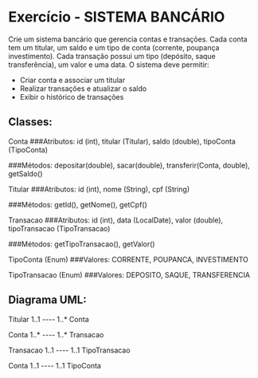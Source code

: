 # Exercício - SISTEMA BANCÁRIO

Crie um sistema bancário que gerencia contas e transações. Cada conta tem um titular, um saldo e um tipo de conta (corrente, poupança investimento). Cada transação possui um tipo (depósito, saque transferência), um valor e uma data. O sistema deve permitir:
- Criar conta e associar um titular
- Realizar transações e atualizar o saldo
- Exibir o histórico de transações

## Classes:

Conta
###Atributos: id (int), titular (Titular), saldo (double), tipoConta (TipoConta)

###Métodos: depositar(double), sacar(double), transferir(Conta, double), getSaldo()

Titular
###Atributos: id (int), nome (String), cpf (String)

###Métodos: getId(), getNome(), getCpf()

Transacao
###Atributos: id (int), data (LocalDate), valor (double), tipoTransacao (TipoTransacao)

###Métodos: getTipoTransacao(), getValor()

TipoConta (Enum)
###Valores: CORRENTE, POUPANCA, INVESTIMENTO

TipoTransacao (Enum)
###Valores: DEPOSITO, SAQUE, TRANSFERENCIA

## Diagrama UML:

Titular 1..1 ---- 1..* Conta

Conta 1..* ---- 1..* Transacao

Transacao 1..1 ---- 1..1 TipoTransacao

Conta 1..1 ---- 1..1 TipoConta


